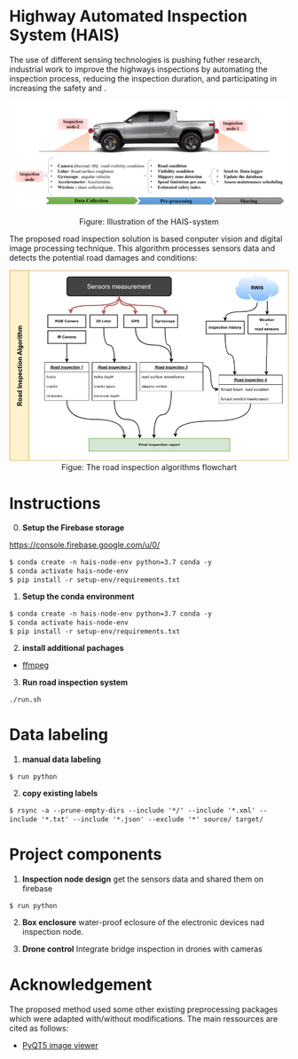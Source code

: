 #  Highway Automated Inspection System (HAIS) 
The use of different sensing technologies is pushing futher research, industrial work to improve  the highways inspections by automating the inspection process, reducing the inspection duration, and participating in increasing the safety and . 
<p align="center">
<img  src="files/hais-system.png" alt="alt text" width="512" >
 </p>
<p align="center">
Figure: Illustration of the HAIS-system
</p>


The proposed road inspection solution is based conputer vision and digital image processing technique. This algorithm   processes sensors data  and detects the potential road damages and conditions:
<p align="center">
<img  src="files/HAIS-Algorithm-Flowchart.jpg" alt="alt text" width="512" >
Figue: The road inspection algorithms flowchart
</p>


# Instructions
0. **Setup the Firebase storage**

https://console.firebase.google.com/u/0/

```
$ conda create -n hais-node-env python=3.7 conda -y 
$ conda activate hais-node-env
$ pip install -r setup-env/requirements.txt 
```

1. **Setup the conda environment**
```
$ conda create -n hais-node-env python=3.7 conda -y 
$ conda activate hais-node-env
$ pip install -r setup-env/requirements.txt 
```
2. **install additional pachages**
-  [ffmpeg](https://ffmpeg.org/download.html)


3. **Run road inspection system**
```
./run.sh
```

# Data labeling
1. **manual data labeling**
```
$ run python

```
2. **copy existing labels** 
```
$ rsync -a --prune-empty-dirs --include '*/' --include '*.xml' --include '*.txt' --include '*.json' --exclude '*' source/ target/

```
# Project components
1. **Inspection node design**
get the sensors data and shared them on firebase
```
$ run python

```
2. **Box enclosure**
water-proof eclosure of the electronic devices nad inspection node.

2. **Drone control**
Integrate bridge inspection in drones with cameras

# Acknowledgement

The proposed method used some other existing preprocessing packages which were adapted with/without modifications. The main ressources are cited as follows:
* [PyQT5 image viewer](https://gist.github.com/acbetter/32c575803ec361c3e82064e60db4e3e0)